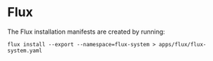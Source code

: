 # Flux

The Flux installation manifests are created by running:

```shell
flux install --export --namespace=flux-system > apps/flux/flux-system.yaml
```

